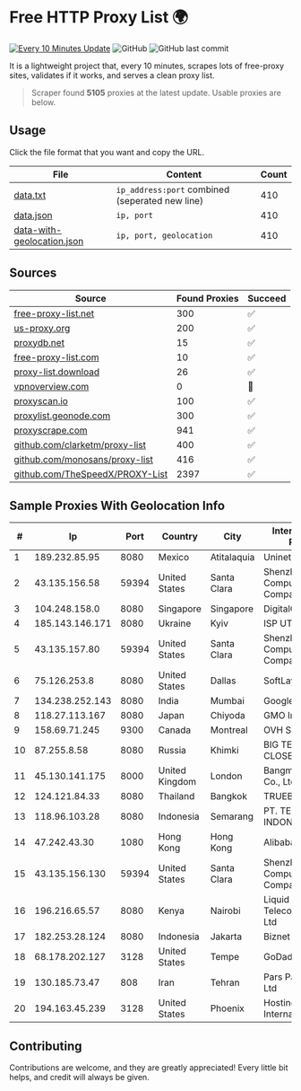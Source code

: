 
# Free HTTP Proxy List 🌍

[![Every 10 Minutes Update](https://github.com/mertguvencli/http-proxy-list/actions/workflows/main.yml/badge.svg?branch=main)](https://github.com/mertguvencli/http-proxy-list/actions/workflows/main.yml)
![GitHub](https://img.shields.io/github/license/mertguvencli/http-proxy-list)
![GitHub last commit](https://img.shields.io/github/last-commit/mertguvencli/http-proxy-list)

It is a lightweight project that, every 10 minutes, scrapes lots of free-proxy sites, validates if it works, and serves a clean proxy list.


> Scraper found **5105** proxies at the latest update. Usable proxies are below.

## Usage

Click the file format that you want and copy the URL.


|File|Content|Count|
|----|-------|-----|
|[data.txt](https://raw.githubusercontent.com/mertguvencli/http-proxy-list/main/proxy-list/data.txt)|`ip_address:port` combined (seperated new line)|410|
|[data.json](https://raw.githubusercontent.com/mertguvencli/http-proxy-list/main/proxy-list/data.json)|`ip, port`|410|
|[data-with-geolocation.json](https://raw.githubusercontent.com/mertguvencli/http-proxy-list/main/proxy-list/data-with-geolocation.json)|`ip, port, geolocation`|410|

## Sources

|Source|Found Proxies|Succeed|
|------|-------------|-------|
|[free-proxy-list.net](https://free-proxy-list.net)|300|✅|
|[us-proxy.org](https://www.us-proxy.org)|200|✅|
|[proxydb.net](http://proxydb.net)|15|✅|
|[free-proxy-list.com](https://free-proxy-list.com/?page=&port=&type%5B%5D=http&type%5B%5D=https&up_time=0&search=Search)|10|✅|
|[proxy-list.download](https://www.proxy-list.download/HTTP)|26|✅|
|[vpnoverview.com](https://vpnoverview.com/privacy/anonymous-browsing/free-proxy-servers)|0|🚫|
|[proxyscan.io](https://www.proxyscan.io)|100|✅|
|[proxylist.geonode.com](https://proxylist.geonode.com/api/proxy-list?limit=300&page=1&sort_by=lastChecked&sort_type=desc&protocols=http,https)|300|✅|
|[proxyscrape.com](https://api.proxyscrape.com/v2/?request=displayproxies&protocol=http&timeout=10000&country=all&ssl=all&anonymity=all)|941|✅|
|[github.com/clarketm/proxy-list](https://raw.githubusercontent.com/clarketm/proxy-list/master/proxy-list-raw.txt)|400|✅|
|[github.com/monosans/proxy-list](https://raw.githubusercontent.com/monosans/proxy-list/main/proxies/http.txt)|416|✅|
|[github.com/TheSpeedX/PROXY-List](https://raw.githubusercontent.com/TheSpeedX/PROXY-List/master/http.txt)|2397|✅|


## Sample Proxies With Geolocation Info

|#|Ip|Port|Country|City|Internet Service Provider|
|-|--|----|-------|----|-------------------------|
|1|189.232.85.95|8080|Mexico|Atitalaquia|Uninet S.A. de C.V.|
|2|43.135.156.58|59394|United States|Santa Clara|Shenzhen Tencent Computer Systems Company Limited|
|3|104.248.158.0|8080|Singapore|Singapore|DigitalOcean, LLC|
|4|185.143.146.171|8080|Ukraine|Kyiv|ISP UTELS|
|5|43.135.157.80|59394|United States|Santa Clara|Shenzhen Tencent Computer Systems Company Limited|
|6|75.126.253.8|8080|United States|Dallas|SoftLayer|
|7|134.238.252.143|8080|India|Mumbai|Google LLC|
|8|118.27.113.167|8080|Japan|Chiyoda|GMO Internet, Inc.|
|9|158.69.71.245|9300|Canada|Montreal|OVH SAS|
|10|87.255.8.58|8080|Russia|Khimki|BIG TELECOM CLOSED JSC|
|11|45.130.141.175|8000|United Kingdom|London|Bangmod Enterprise Co., Ltd.|
|12|124.121.84.33|8080|Thailand|Bangkok|TRUEBB|
|13|118.96.103.28|8080|Indonesia|Semarang|PT. TELKOM INDONESIA|
|14|47.242.43.30|1080|Hong Kong|Hong Kong|Alibaba.com LLC|
|15|43.135.156.130|59394|United States|Santa Clara|Shenzhen Tencent Computer Systems Company Limited|
|16|196.216.65.57|8080|Kenya|Nairobi|Liquid Telecommunications Ltd|
|17|182.253.28.124|8080|Indonesia|Jakarta|Biznet Networks|
|18|68.178.202.127|3128|United States|Tempe|GoDaddy.com, LLC|
|19|130.185.73.47|808|Iran|Tehran|Pars Parva System Ltd|
|20|194.163.45.239|3128|United States|Phoenix|Hostinger International Limited|



## Contributing

Contributions are welcome, and they are greatly appreciated! Every
little bit helps, and credit will always be given.

